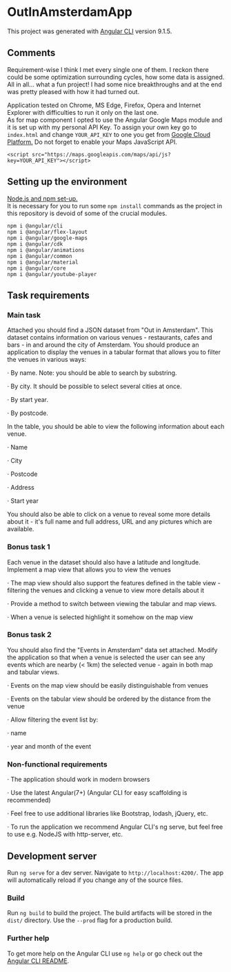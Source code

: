 # OutInAmsterdamApp

This project was generated with [Angular CLI](https://github.com/angular/angular-cli) version 9.1.5.

## Comments

Requirement-wise I think I met every single one of them. I reckon there could be some optimization surrounding cycles, how some data is assigned. All in all... what a fun project! I had some nice breakthroughs and at the end was pretty pleased with how it had turned out.

Application tested on Chrome, MS Edge, Firefox, Opera and Internet Explorer with difficulties to run it only on the last one. \
As for map component I opted to use the Angular Google Maps module and it is set up with my personal API Key. To assign your own key go to `index.html` and change `YOUR_API_KEY` to one you get from [Google Cloud Platform.](https://developers.google.com/maps/documentation/javascript/get-api-key) Do not forget to enable your Maps JavaScript API.
```
<script src="https://maps.googleapis.com/maps/api/js?key=YOUR_API_KEY"></script>
```

## Setting up the environment

[Node.js and npm set-up.](https://www.sitepoint.com/beginners-guide-node-package-manager/) \
It is necessary for you to run some `npm install` commands as the project in this repository is devoid of some of the crucial modules.

`npm i @angular/cli` \
`npm i @angular/flex-layout` \
`npm i @angular/google-maps` \
`npm i @angular/cdk` \
`npm i @angular/animations` \
`npm i @angular/common` \
`npm i @angular/material` \
`npm i @angular/core` \
`npm i @angular/youtube-player`

## Task requirements

### Main task
Attached you should find a JSON dataset from "Out in Amsterdam". This dataset contains information on various venues - restaurants, cafes and bars - in and around the city of Amsterdam. You should produce an application to display the venues in a tabular format that allows you to filter the venues in various ways:

·        By name. Note: you should be able to search by substring.

·        By city. It should be possible to select several cities at once.

·        By start year.

·        By postcode.

In the table, you should be able to view the following information about each venue.

·        Name

·        City

·        Postcode

·        Address

·        Start year

You should also be able to click on a venue to reveal some more details about it - it's full name and full address, URL and any pictures which are available.

### Bonus task 1
Each venue in the dataset should also have a latitude and longitude. Implement a map view that allows you to view the venues

·        The map view should also support the features defined in the table view - filtering the venues and clicking a venue to view more details about it

·        Provide a method to switch between viewing the tabular and map views.

·        When a venue is selected highlight it somehow on the map view

 

### Bonus task 2
You should also find the "Events in Amsterdam" data set attached. Modify the application so that when a venue is selected the user can see any events which are nearby (< 1km) the selected venue - again in both map and tabular views.

·        Events on the map view should be easily distinguishable from venues

·        Events on the tabular view should be ordered by the distance from the venue

·        Allow filtering the event list by:

·        name

·        year and month of the event

### Non-functional requirements
·        The application should work in modern browsers

·        Use the latest Angular(7+) (Angular CLI for easy scaffolding is recommended)

·        Feel free to use additional libraries like Bootstrap, lodash, jQuery, etc.

·        To run the application we recommend Angular CLI's ng serve, but feel free to use e.g. NodeJS with http-server, etc.

## Development server

Run `ng serve` for a dev server. Navigate to `http://localhost:4200/`. The app will automatically reload if you change any of the source files.

### Build

Run `ng build` to build the project. The build artifacts will be stored in the `dist/` directory. Use the `--prod` flag for a production build.

### Further help

To get more help on the Angular CLI use `ng help` or go check out the [Angular CLI README](https://github.com/angular/angular-cli/blob/master/README.md).
